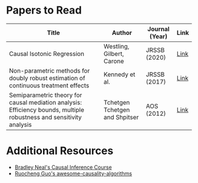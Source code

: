 
# Papers to Read 
| Title                                                                                                                        | Author                         | Journal (Year) | Link                                                                                                                                                                                                                                        |
|------------------------------------------------------------------------------------------------------------------------------|--------------------------------|----------------|---------------------------------------------------------------------------------------------------------------------------------------------------------------------------------------------------------------------------------------------|
| Causal Isotonic Regression                                                                                                   | Westling, Gilbert, Carone      | JRSSB (2020)   | [Link](https://academic.oup.com/jrsssb/article/82/3/719/7056122)                                                                                                                                                                            |
| Non-parametric methods for doubly robust estimation of continuous treatment effects                                          | Kennedy et al.                 | JRSSB (2017)   | [Link](https://www.jstor.org/stable/pdf/26773159.pdf?casa_token=Eo13KOdc7qAAAAAA:Iw5TyZtFv80bGZpmy81Tc_fshwZeIzy0tzUYd7f29nOLhXHpKMzNzjiM0r-wLZEteZRMgdKiLKehYvwS7Q8E1Pgsr0P_cqzjmsWjCixDD2Iu4S49nJo) |
| Semiparametric theory for causal mediation analysis: Efficiency bounds, multiple robustness and sensitivity analysis | Tchetgen Tchetgen and Shpitser | AOS (2012)     | [Link](https://cepa.stanford.edu/sites/default/files/workshops/Tchetgen%20Tchetgen_Shpitser_AS%202012.pdf)                                                                                                        |


# Additional Resources

* [Bradley Neal's Causal Inference
  Course](https://www.bradyneal.com/causal-inference-course)
* [Ruocheng Guo's
  awesome-causality-algorithms](https://github.com/rguo12/awesome-causality-algorithms)

